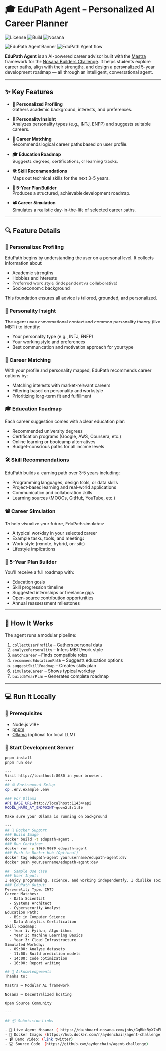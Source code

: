# 🎓 EduPath Agent – Personalized AI Career Planner
![License](https://img.shields.io/badge/license-MIT-blue.svg)
![Build](https://img.shields.io/badge/build-passing-brightgreen)
![Nosana](https://img.shields.io/badge/runs%20on-nosana-orange)


![EduPath Agent Banner](./assets/Nosana-Challenge-Edupath.png)
![EduPath Agent flow](./assets/Flow-edupath.png)

**EduPath Agent** is an AI-powered career advisor built with the [Mastra](https://mastra.ai) framework for the [Nosana Builders Challenge](https://earn.superteam.fun/agent-challenge). It helps students explore career paths, align with their strengths, and design a personalized 5-year development roadmap — all through an intelligent, conversational agent.

---

## ✨ Key Features

- **🎯 Personalized Profiling**  
  Gathers academic background, interests, and preferences.

- **🧠 Personality Insight**  
  Analyzes personality types (e.g., INTJ, ENFP) and suggests suitable careers.

- **💼 Career Matching**  
  Recommends logical career paths based on user profile.

- **🎓 Education Roadmap**  
  Suggests degrees, certifications, or learning tracks.

- **🛠️ Skill Recommendations**  
  Maps out technical skills for the next 3–5 years.

- **📆 5-Year Plan Builder**  
  Produces a structured, achievable development roadmap.

- **📽️ Career Simulation**  
  Simulates a realistic day-in-the-life of selected career paths.

---

## 🔍 Feature Details

### 🎯 Personalized Profiling

EduPath begins by understanding the user on a personal level. It collects information about:

- Academic strengths  
- Hobbies and interests  
- Preferred work style (independent vs collaborative)  
- Socioeconomic background

This foundation ensures all advice is tailored, grounded, and personalized.

### 🧠 Personality Insight

The agent uses conversational context and common personality theory (like MBTI) to identify:

- Your personality type (e.g., INTJ, ENFP)  
- Your working style and preferences  
- Best communication and motivation approach for your type

### 💼 Career Matching

With your profile and personality mapped, EduPath recommends career options by:

- Matching interests with market-relevant careers  
- Filtering based on personality and workstyle  
- Prioritizing long-term fit and fulfillment

### 🎓 Education Roadmap

Each career suggestion comes with a clear education plan:

- Recommended university degrees  
- Certification programs (Google, AWS, Coursera, etc.)  
- Online learning or bootcamp alternatives  
- Budget-conscious paths for all income levels

### 🛠 Skill Recommendations

EduPath builds a learning path over 3–5 years including:

- Programming languages, design tools, or data skills  
- Project-based learning and real-world applications  
- Communication and collaboration skills  
- Learning sources (MOOCs, GitHub, YouTube, etc.)

### 📽 Career Simulation

To help visualize your future, EduPath simulates:

- A typical workday in your selected career  
- Example tasks, tools, and meetings  
- Work style (remote, hybrid, on-site)  
- Lifestyle implications

### 📆 5-Year Plan Builder

You'll receive a full roadmap with:

- Education goals  
- Skill progression timeline  
- Suggested internships or freelance gigs  
- Open-source contribution opportunities  
- Annual reassessment milestones

---

## 🧠 How It Works

The agent runs a modular pipeline:

1. `collectUserProfile` – Gathers personal data  
2. `analyzePersonality` – Infers MBTI/work style  
3. `matchCareer` – Finds compatible roles  
4. `recommendEducationPath` – Suggests education options  
5. `suggestSkillRoadmap` – Creates skills plan  
6. `simulateCareer` – Shows typical workday  
7. `build5YearPlan` – Generates complete roadmap

---

## 💻 Run It Locally

### 🔧 Prerequisites

- Node.js v18+
- [pnpm](https://pnpm.io/installation)
- [Ollama](https://ollama.com/) (optional for local LLM)

### 🚀 Start Development Server

```bash
pnpm install
pnpm run dev

---
Visit http://localhost:8080 in your browser.
---
## ⚙️ Environment Setup
cp .env.example .env

### For Ollama 
API_BASE_URL=http://localhost:11434/api
MODEL_NAME_AT_ENDPOINT=qwen2.5:1.5b

Make sure your Ollama is running on background

---
## 🐳 Docker Support
### Build Image
docker build -t edupath-agent .
### Run Container
docker run -p 8080:8080 edupath-agent
### Push to Docker Hub (Optional)
docker tag edupath-agent yourusername/edupath-agent:dev
docker push yourusername/edupath-agent:dev

##  Sample Use Case
### User Input:
I enjoy programming, science, and working independently. I dislike social interaction-heavy jobs.
### EduPath Output:
Personality Type: INTJ
Career Matches: 
  - Data Scientist
  - Systems Architect
  - Cybersecurity Analyst
Education Path:
  - BSc in Computer Science
  - Data Analytics Certification
Skill Roadmap:
  - Year 1: Python, Algorithms
  - Year 2: Machine Learning Basics
  - Year 3: Cloud Infrastructure
Simulated Workday:
  - 09:00: Analyze datasets
  - 11:00: Build prediction models
  - 14:00: Code optimization
  - 16:00: Report writing

## 🙌 Acknowledgements
Thanks to:

Mastra – Modular AI framework

Nosana – Decentralized hosting

Open Source Community

---

## 📦 Submission Links

- 🔗 Live Agent Nosana: ( https://dashboard.nosana.com/jobs/GqBNcRyX7oEFNpzUBBP4ntjj6oNUnA4CDaBnB4sDXbQn )
- 🐳 Docker Image: (https://hub.docker.com/r/aydenchain/agent-challenge)
- 📹 Demo Video: (link twitter)
- 💻 Source Code: (https://github.com/aydenchain/agent-challenge)





